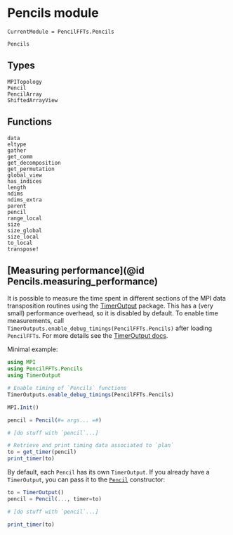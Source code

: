 # Pencils module

```@meta
CurrentModule = PencilFFTs.Pencils
```

```@docs
Pencils
```

## Types

```@docs
MPITopology
Pencil
PencilArray
ShiftedArrayView
```

## Functions

```@docs
data
eltype
gather
get_comm
get_decomposition
get_permutation
global_view
has_indices
length
ndims
ndims_extra
parent
pencil
range_local
size
size_global
size_local
to_local
transpose!
```

## [Measuring performance](@id Pencils.measuring_performance)

It is possible to measure the time spent in different sections of the MPI data transposition routines using the [TimerOutput](https://github.com/KristofferC/TimerOutputs.jl) package. This has a (very small) performance overhead, so it is disabled by default. To enable time measurements, call `TimerOutputs.enable_debug_timings(PencilFFTs.Pencils)` after loading `PencilFFTs`. For more details see the [TimerOutput docs](https://github.com/KristofferC/TimerOutputs.jl#overhead).

Minimal example:

```julia
using MPI
using PencilFFTs.Pencils
using TimerOutput

# Enable timing of `Pencils` functions
TimerOutputs.enable_debug_timings(PencilFFTs.Pencils)

MPI.Init()

pencil = Pencil(#= args... =#)

# [do stuff with `pencil`...]

# Retrieve and print timing data associated to `plan`
to = get_timer(pencil)
print_timer(to)
```

By default, each `Pencil` has its own `TimerOutput`. If you already have a `TimerOutput`, you can pass it to the [`Pencil`](@ref) constructor:

```julia
to = TimerOutput()
pencil = Pencil(..., timer=to)

# [do stuff with `pencil`...]

print_timer(to)
```
